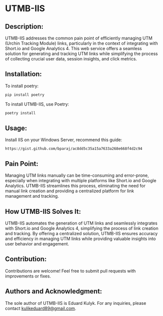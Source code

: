 # UTMB-IIS

## Description:
UTMB-IIS addresses the common pain point of efficiently managing UTM (Urchin Tracking Module) links, particularly 
in the context of integrating with Short.io and Google Analytics 4. This web service offers a seamless solution 
for generating and tracking UTM links while simplifying the process of collecting crucial user data, session
insights, and click metrics.

## Installation:
To install poetry:
```bash
pip install poetry
```
To install UTMB-IIS, use Poetry:
```bash
poetry install
```
## Usage:
Install IIS on your Windows Server, recommend this guide:
```
https://gist.github.com/bparaj/ac8dd5c35a15a7633a268e668f4d2c94
```
## Pain Point:
Managing UTM links manually can be time-consuming and error-prone, especially when integrating with multiple platforms 
like Short.io and Google Analytics. UTMB-IIS streamlines this process, eliminating the need for manual link creation 
and providing a centralized platform for link management and tracking.

## How UTMB-IIS Solves It:
UTMB-IIS automates the generation of UTM links and seamlessly integrates with Short.io and Google Analytics 4,
simplifying the process of link creation and tracking. By offering a centralized solution, UTMB-IIS ensures accuracy 
and efficiency in managing UTM links while providing valuable insights into user behavior and engagement.

## Contribution:
Contributions are welcome! Feel free to submit pull requests with improvements or fixes.
## Authors and Acknowledgment:
The sole author of UTMB-IIS is Eduard Kulyk. For any inquiries, please contact kulikeduard89@gmail.com.

